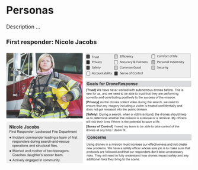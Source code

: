 # Personas

Description ...

### First responder: Nicole Jacobs

![First responder -- Nicole Jacobs](first-responder-woman.jpg)


